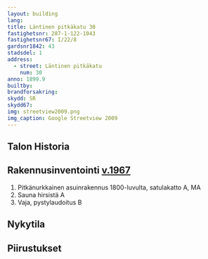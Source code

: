 ```yaml
---
layout: building
lang:
title: Läntinen pitkäkatu 30
fastighetsnr: 287-1-122-1043
fastighetsnr67: I/22/8
gardsnr1842: 43
stadsdel: 1
address:
  - street: Läntinen pitkäkatu
    num: 30
anno: 1899.9
builtby:
brandforsakring:
skydd: SR
skydd67:
img: streetview2009.png
img_caption: Google Streetview 2009
---
```

## Talon Historia


## Rakennusinventointi <a href="/sources/keinanen_karki.pdf">v.1967</a>
1. Pitkänurkkainen asuinrakennus 1800-luvulta, satulakatto A, MA
2. Sauna hirsistä A
3. Vaja, pystylaudoitus B

## Nykytila


## Piirustukset
